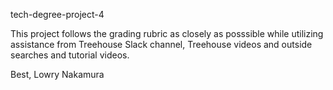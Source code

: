 tech-degree-project-4

This project follows the grading rubric as closely as posssible while utilizing assistance from Treehouse Slack channel, Treehouse videos and outside searches and tutorial videos.

Best, Lowry Nakamura
